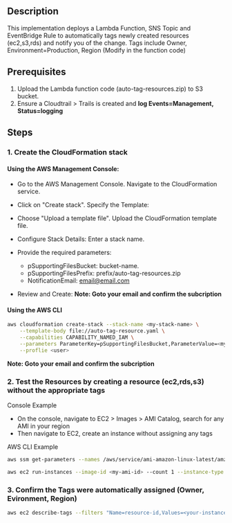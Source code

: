 ## Description
This implementation deploys a Lambda Function, SNS Topic and EventBridge Rule to automatically tags newly created resources (ec2,s3,rds) and notify you of the change.
Tags include Owner, Environment=Production, Region (Modify in the function code)

## Prerequisites

1. Upload the Lambda function code (auto-tag-resources.zip) to S3 bucket. 
2. Ensure a Cloudtrail > Trails is created and **log Events=Management, Status=logging** 

## Steps

### 1. Create the CloudFormation stack

#### Using the AWS Management Console:
- Go to the AWS Management Console. Navigate to the CloudFormation service.

- Click on "Create stack". Specify the Template:

- Choose "Upload a template file". Upload the CloudFormation template file.

- Configure Stack Details: Enter a stack name.
- Provide the required parameters:
    - pSupportingFilesBucket: bucket-name.
    - pSupportingFilesPrefix: prefix/auto-tag-resources.zip
    - NotificationEmail: email@email.com

- Review and Create:
 **Note: Goto your email and confirm the subcription**

#### Using the AWS CLI
```bash
aws cloudformation create-stack --stack-name <my-stack-name> \
    --template-body file://auto-tag-resource.yaml \
    --capabilities CAPABILITY_NAMED_IAM \
    --parameters ParameterKey=pSupportingFilesBucket,ParameterValue=<my-bucket> ParameterKey=pSupportingFilesPrefix,ParameterValue=<my-prefix> \
    --proflie <user>
```
 **Note: Goto your email and confirm the subcription**

### 2. Test the Resources by creating a resource (ec2,rds,s3) without the appropriate tags
Console Example
- On the console, navigate to EC2 > Images > AMI Catalog, search for any AMI in your region
- Then navigate to EC2, create an instance without assigning any tags

AWS CLI Example
```bash
aws ssm get-parameters --names /aws/service/ami-amazon-linux-latest/amzn2-ami-hvm-x86_64-gp2 --region <my-aws-region> --query Parameters[0].[Value]

aws ec2 run-instances --image-id <my-ami-id> --count 1 --instance-type <my-instance-type>
```

### 3. Confirm the Tags were automatically assigned (Owner, Evironment, Region)

```bash
aws ec2 describe-tags --filters "Name=resource-id,Values=<your-instance-id>"
```
